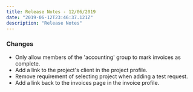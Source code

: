```yaml
---
title: Release Notes - 12/06/2019
date: "2019-06-12T23:46:37.121Z"
description: "Release Notes"
---
```


### Changes

- Only allow members of the 'accounting' group to mark invoices as complete.
- Add a link to the project's client in the project profile.
- Remove requirement of selecting project when adding a test request.
- Add a link back to the invoices page in the invoice profile.
